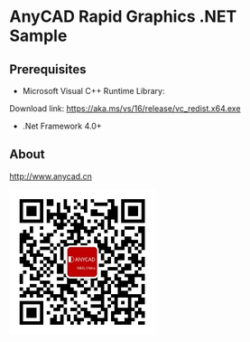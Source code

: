 # AnyCAD Rapid Graphics .NET Sample


## Prerequisites

- Microsoft Visual C++ Runtime Library:

Download link:  https://aka.ms/vs/16/release/vc_redist.x64.exe

- .Net Framework 4.0+

## About
http://www.anycad.cn

![Weixin](weixin.jpg)